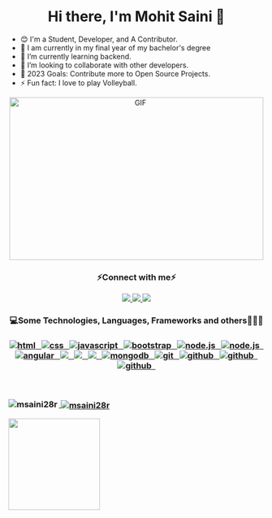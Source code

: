 # <h1 align="center">Hi there, I'm Mohit Saini 👋</h1>

- 😊 I'm a Student, Developer, and A Contributor.
- 🏫 I am currently in my final year of my bachelor's degree
- 🌱 I’m currently learning backend.
- 👯 I’m looking to collaborate with other developers.
- 🥅 2023 Goals: Contribute more to Open Source Projects.
- ⚡ Fun fact: I love to play Volleyball.

<p align="center">
 <img align="centre" alt="GIF" src="https://github.com/abhisheknaiidu/abhisheknaiidu/blob/master/code.gif?raw=true" width="500" height="320" />
</p>


<h3 align="center">⚡Connect with me⚡</h3>

<p align="center">
   <a href="https://www.linkedin.com/in/msaini28r/">
		<img src="https://img.shields.io/badge/Linkedin-2088FF?&style=for-the-badge&logo=linkedin&logoColor=white" />
	</a>
<!--   	<a href="https://twitter.com/msaini0r">
		<img src="https://img.shields.io/badge/Twitter-0d597f?style=for-the-badge&logo=twitter&logoColor=white" />
	</a> -->
<!-- 	<a href="https://open.spotify.com/playlist/0hm6fhnsFwXCPbr74Ie2DO?si=8300a6d916f94e02">
		<img src="https://img.shields.io/badge/Spotify-239120?&style=for-the-badge&logo=spotify&logoColor=white" />
	</a> -->
	<a href="https://msaini28r.hashnode.dev/">
		<img src="https://img.shields.io/badge/Hashnode-239120?style=for-the-badge&logo=hashnode&logoColor=white" />
	</a>
	<a href="https://leetcode.com/msaini28r/">
		<img src="https://img.shields.io/badge/-LeetCode-E34F26?style=for-the-badge&logo=LeetCode&logoColor=black" />
	</a>
</p>

<h3 align="center">💻Some Technologies, Languages, Frameworks and others🧑🏻‍💻<h3/>
  
<p align="center">
	<a href="https://html.com/">
	   <img src="https://img.shields.io/badge/HTML-239120?style=for-the-badge&logo=html5&logoColor=white" alt="html" />&nbsp;&nbsp;
	</a>
	<a href="https://www.w3.org/TR/css-2020/">
	   <img src="https://img.shields.io/badge/CSS3-1572B6?style=for-the-badge&logo=css3&logoColor=white" alt="css" />&nbsp;&nbsp;
	</a>
	<a href="https://www.javascript.com/">
	   <img src="https://img.shields.io/badge/JavaScript-323330?style=for-the-badge&logo=javascript&logoColor=F7DF1E" alt="javascript" />&nbsp;&nbsp;
	</a>
	<a href="https://getbootstrap.com/">
	   <img src="https://img.shields.io/badge/Bootstrap-563D7C?style=for-the-badge&logo=bootstrap&logoColor=white" alt="bootstrap" />&nbsp;&nbsp;
	</a>
	<a href="https://nodejs.org/en/">
	   <img src="https://img.shields.io/badge/Node.js-239120?style=for-the-badge&logo=node.js&logoColor=white" alt="node.js" />&nbsp;&nbsp;
	</a>
	<a href="https://reactjs.org/">
	   <img src="https://img.shields.io/badge/React-092E20?style=for-the-badge&logo=react&logoColor=61DAFB" alt="node.js" />&nbsp;&nbsp;
	</a>
	<a href="https://angular.io/">
	   <img src="https://img.shields.io/badge/Angular-DD0031?style=for-the-badge&logo=angular&logoColor=white" alt="angular" />&nbsp;&nbsp;
	</a>
	<a href="https://www.java.com/en/">
	   <img src="https://img.shields.io/badge/Java-ED8B00?style=for-the-badge&logo=java&logoColor=white" />&nbsp;&nbsp;
	</a>
	<a href="https://www.python.org/">
	   <img src="https://img.shields.io/badge/Python-3776AB?style=for-the-badge&logo=python&logoColor=white" />&nbsp;&nbsp;
	</a>
	<a href="https://go.dev/">
    	<img src="https://img.shields.io/badge/Go-00ADD8?style=for-the-badge&logo=go&logoColor=white" />&nbsp;&nbsp;
	</a>
	<a href="https://www.mongodb.com/">
	   <img src="https://img.shields.io/badge/MongoDB-239120?style=for-the-badge&logo=mongodb&logoColor=white" alt="mongodb" />&nbsp;&nbsp;
	</a>
	<a href="https://git-scm.com/">
	   <img src="https://img.shields.io/badge/git-F05032?style=for-the-badge&logo=git&logoColor=white" alt="git" />&nbsp;&nbsp;
	</a>
    <a href="https://github.com/">
    <img src="https://img.shields.io/badge/GitHub-100000?style=for-the-badge&logo=github&logoColor=white" alt="github" />&nbsp;&nbsp;
	</a>
	<a href="https://www.linux.org/">
    <img src="https://img.shields.io/badge/Linux-FCC624?style=for-the-badge&logo=linux&logoColor=black" alt="github" />&nbsp;&nbsp;
	</a>
	<a href="https://www.docker.com/">
    <img src="https://img.shields.io/badge/docker-%230db7ed.svg?style=for-the-badge&logo=docker&logoColor=white" alt="github" />&nbsp;&nbsp;
	</a>

<br />
<br />

<br>
<p align="center">
<a href="https://github.com/msaini28r">
<p><img align="left" src="https://github-readme-stats.vercel.app/api/top-langs?username=msaini28r&show_icons=true&locale=en&layout=compact&theme=tokyonight" alt="msaini28r" /></p>
<p>&nbsp;<img align="center" src="https://github-readme-stats.vercel.app/api?username=msaini28r&rank_icon=github&locale=en&theme=tokyonight" alt="msaini28r" /></p>
<p><img height="180em" src="https://github-readme-streak-stats.herokuapp.com/?user=msaini28r&theme=tokyonight"/></p>
</a>
</p>

